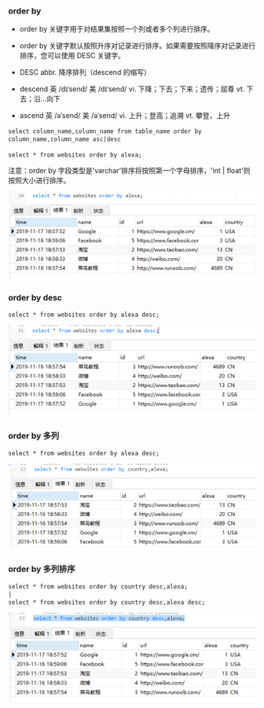 ### order by

* order by 关键字用于对结果集按照一个列或者多个列进行排序。

* order by 关键字默认按照升序对记录进行排序。如果需要按照降序对记录进行排序，您可以使用 DESC 关键字。

* DESC abbr. 降序排列（descend 的缩写）
* descend 英 /dɪˈsend/  美 /dɪˈsend/ vi. 下降；下去；下来；遗传；屈尊 vt. 下去；沿…向下
* ascend 英 /əˈsend/  美 /əˈsend/  vi. 上升；登高；追溯 vt. 攀登，上升

```MySql
select column_name,column_name from table_name order by column_name,column_name asc|desc

select * from websites order by alexa;
```

注意：order by 字段类型是'varchar'排序将按照第一个字母排序，'int | float'则按照大小进行排序。

<img src='./img/select_where_order-by.png' />

### order by desc
```MySql
select * from websites order by alexa desc;
```
<img src='./img/select_where_order-by-desc.png' />

### order by 多列
```MySql
select * from websites order by alexa desc;
```
<img src='./img/select_where_order-by-column.png' />

### order by 多列排序
```MySql
select * from websites order by country desc,alexa;
|
select * from websites order by country desc,alexa desc;
```
<img src='./img/select_where_order-by-moreColumn-desc.png' />